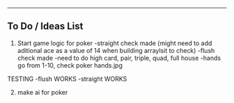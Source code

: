 ------------------------------------------------------------------------
To Do / Ideas List
-----------------------------------------------------------------------

1. Start game logic for poker
        -straight check made (might need to add aditional ace as a value of 14 when building arraylsit to check)
        -flush check made
        -need to do high card, pair, triple, quad, full house
        -hands go from 1-10, check poker hands.jpg

TESTING
        -flush WORKS
        -straight WORKS



2. make ai for poker